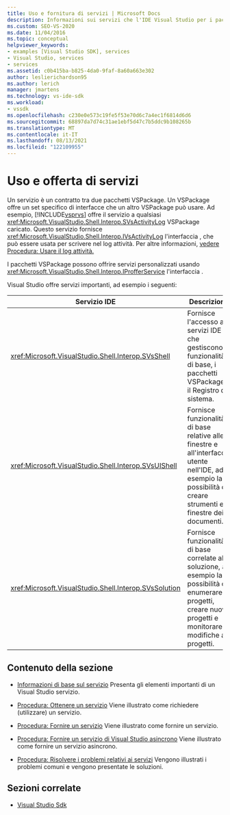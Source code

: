 ```yaml
---
title: Uso e fornitura di servizi | Microsoft Docs
description: Informazioni sui servizi che l'IDE Visual Studio per i pacchetti VSPackage da fornire e usare. Questi articoli descrivono come ottenere e fornire servizi.
ms.custom: SEO-VS-2020
ms.date: 11/04/2016
ms.topic: conceptual
helpviewer_keywords:
- examples [Visual Studio SDK], services
- Visual Studio, services
- services
ms.assetid: c0b415ba-b825-4da0-9faf-8a60a663e302
author: leslierichardson95
ms.author: lerich
manager: jmartens
ms.technology: vs-ide-sdk
ms.workload:
- vssdk
ms.openlocfilehash: c230e0e573c19fe5f53e70d6c7a4ec1f6814d6d6
ms.sourcegitcommit: 68897da7d74c31ae1ebf5d47c7b5ddc9b108265b
ms.translationtype: MT
ms.contentlocale: it-IT
ms.lasthandoff: 08/13/2021
ms.locfileid: "122109955"
---
```

# <a name="using-and-providing-services"></a>Uso e offerta di servizi
Un servizio è un contratto tra due pacchetti VSPackage. Un VSPackage offre un set specifico di interfacce che un altro VSPackage può usare. Ad esempio, [!INCLUDE[vsprvs](../code-quality/includes/vsprvs_md.md)] offre il servizio a qualsiasi <xref:Microsoft.VisualStudio.Shell.Interop.SVsActivityLog> VSPackage caricato. Questo servizio fornisce <xref:Microsoft.VisualStudio.Shell.Interop.IVsActivityLog> l'interfaccia , che può essere usata per scrivere nel log attività. Per altre informazioni, [vedere Procedura: Usare il log attività.](../extensibility/how-to-use-the-activity-log.md)

 I pacchetti VSPackage possono offrire servizi personalizzati usando <xref:Microsoft.VisualStudio.Shell.Interop.IProfferService> l'interfaccia .

 Visual Studio offre servizi importanti, ad esempio i seguenti:

|Servizio IDE|Descrizione|
|-----------------|-----------------|
|<xref:Microsoft.VisualStudio.Shell.Interop.SVsShell>|Fornisce l'accesso ai servizi IDE che gestiscono le funzionalità di base, i pacchetti VSPackage e il Registro di sistema.|
|<xref:Microsoft.VisualStudio.Shell.Interop.SVsUIShell>|Fornisce funzionalità di base relative alle finestre e all'interfaccia utente nell'IDE, ad esempio la possibilità di creare strumenti e finestre dei documenti.|
|<xref:Microsoft.VisualStudio.Shell.Interop.SVsSolution>|Fornisce funzionalità di base correlate alla soluzione, ad esempio la possibilità di enumerare i progetti, creare nuovi progetti e monitorare le modifiche ai progetti.|

## <a name="in-this-section"></a>Contenuto della sezione
- [Informazioni di base sul servizio](../extensibility/internals/service-essentials.md) Presenta gli elementi importanti di un Visual Studio servizio.

- [Procedura: Ottenere un servizio](../extensibility/how-to-get-a-service.md) Viene illustrato come richiedere (utilizzare) un servizio.

- [Procedura: Fornire un servizio](../extensibility/how-to-provide-a-service.md) Viene illustrato come fornire un servizio.

- [Procedura: Fornire un servizio di Visual Studio asincrono](../extensibility/how-to-provide-an-asynchronous-visual-studio-service.md) Viene illustrato come fornire un servizio asincrono.

- [Procedura: Risolvere i problemi relativi ai servizi](../extensibility/how-to-troubleshoot-services.md) Vengono illustrati i problemi comuni e vengono presentate le soluzioni.

## <a name="related-sections"></a>Sezioni correlate
- [Visual Studio Sdk](../extensibility/visual-studio-sdk.md)
